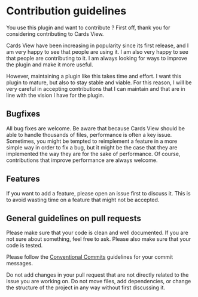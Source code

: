 # Contribution guidelines

You use this plugin and want to contribute ? First off, thank you for considering contributing to Cards View.

Cards View have been increasing in popularity since its first release, and I am very happy to see that people are using it. I am also very happy
to see that people are contributing to it. I am always looking for ways to improve the plugin and make it more useful.

However, maintaining a plugin like this takes time and effort. I want this plugin to mature, but also to 
stay stable and viable. For this reason, I will be very careful in accepting contributions that I can maintain
and that are in line with the vision I have for the plugin.

## Bugfixes

All bug fixes are welcome. Be aware that because Cards View should be able to handle thousands of files, performance
is often a key issue. Sometimes, you might be tempted to reimplement a feature in a more simple way in order
to fix a bug, but it might be the case that they are implemented the way they are for the sake of performance.
Of course, contributions that improve performance are always welcome.

## Features

If you want to add a feature, please open an issue first to discuss it. This is to avoid wasting time on a feature that
might not be accepted.

## General guidelines on pull requests

Please make sure that your code is clean and well documented. If you are not sure about something, feel free to ask. Please
also make sure that your code is tested.

Please follow the [Conventional Commits](https://www.conventionalcommits.org/en/v1.0.0/) guidelines
for your commit messages.

Do not add changes in your pull request that are not directly related to the issue you are working on.
Do not move files, add dependencies, or change the structure of the project in any way without first discussing it.
